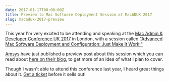 ```yaml
---
date: 2017-01-17T00:00:00Z
title: Preview to Mac Software Deployment Session at MacADUK 2017
slug: macaduk-2017-preview
---
```


This year I'm very excited to be attending and speaking at the [Mac Admin & Developer Conference UK 2017](http://www.macad.uk/) in London, with a session called ["Advanced Mac Software Deployment and Configuration: Just Make It Work!"](http://www.macad.uk/speaker/tim-sutton-advanced-mac-software-deployment-configuration/)

[Amsys](http://www.amsys.co.uk/) have just published a preview post about this session which you can read about [here on their blog](http://www.amsys.co.uk/2017/01/advanced-mac-software-deployment-configuration/), to get more of an idea of what I plan to cover.

Though I wasn't able to attend this conference last year, I heard great things about it. [Get a ticket](http://www.macad.uk/buy-passes/) before it sells out!
